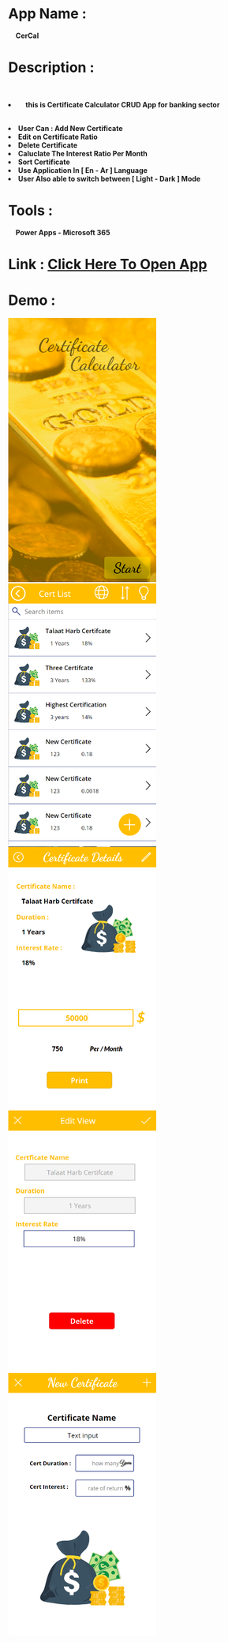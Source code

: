 # App Name : 
<b style="margin-left:3%">CerCal</b>
 
# Description :
<b style="margin-left:3%" ><li> this is Certificate Calculator CRUD App for banking sector </li> 
   <li> User Can : Add New Certificate </li> 
   <li> Edit on Certificate Ratio </li> 
   <li> Delete Certificate </li> 
   <li> Caluclate The Interest Ratio Per Month </li> 
   <li> Sort Certificate </li> 
   <li> Use Application In [ En - Ar ] Language </li> 
   <li> User Also able to switch between [ Light - Dark ]  Mode  </li> 
 </b>
 
# Tools :
 <b style="margin-left:3%">Power Apps - Microsoft 365</b>
 
# Link : <a href="https://apps.powerapps.com/play/e/default-6bf95165-4113-4188-9b7b-cb6c0c198a5b/a/776fffb2-0929-40b6-8339-9d5aaefbc9ca?tenantId=6bf95165-4113-4188-9b7b-cb6c0c198a5b&source=portal">Click Here To Open App</a>
 
# Demo : 
 <img src="pic1.PNG" width="300px">
 <img src="pic2.PNG" width="300px">
 <img src="pic3.PNG" width="300px">
 <img src="pic4.PNG" width="300px">
 <img src="pic5.PNG" width="300px">
